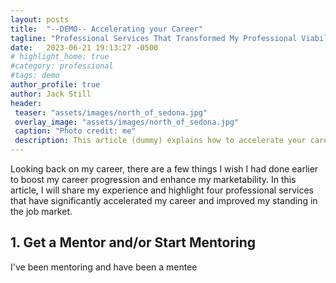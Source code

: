 ```yaml
---
layout: posts
title:  "--DEMO-- Accelerating your Career"
tagline: "Professional Services That Transformed My Professional Viability"
date:   2023-06-21 19:13:27 -0500
# highlight_home: true
#category: professional
#tags: demo
author_profile: true
author: Jack Still
header:
 teaser: "assets/images/north_of_sedona.jpg"
 overlay_image: "assets/images/north_of_sedona.jpg"
 caption: "Photo credit: me"
 description: This article (dummy) explains how to accelerate your career by leveraging professional services.
---
```


Looking back on my career, there are a few things I wish I had done earlier to boost my career progression and enhance my marketability. In this article, I will share my experience and highlight four professional services that have significantly accelerated my career and improved my standing in the job market.

## 1. Get a Mentor and/or Start Mentoring
I've been mentoring and have been a mentee
